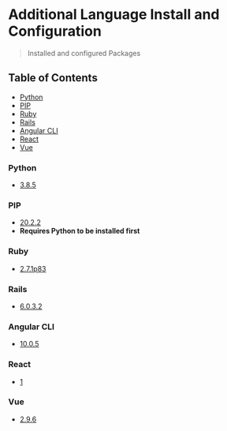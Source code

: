 # Additional Language Install and Configuration
> Installed and configured Packages

## Table of Contents
* [Python](#python)
* [PIP](#pip)
* [Ruby](#ruby)
* [Rails](#rails)
* [Angular CLI](#angular-cli)
* [React](#react)
* [Vue](#vue)

### Python
* [3.8.5](https://github.com/Cuates/centosinstall/tree/master/additionallanguage/python)

### PIP
* [20.2.2](https://github.com/Cuates/centosinstall/tree/master/additionallanguage/python)
* **Requires Python to be installed first**

### Ruby
* [2.7.1p83](https://github.com/Cuates/centosinstall/tree/master/additionallanguage/ruby)

### Rails
* [6.0.3.2](https://github.com/Cuates/centosinstall/tree/master/additionallanguage/rails)

### Angular CLI
* [10.0.5](https://github.com/Cuates/centosinstall/tree/master/additionallanguage/angularcli)

### React
* [1](https://github.com/Cuates/centosinstall/tree/master/additionallanguage/react)

### Vue
* [2.9.6](https://github.com/Cuates/centosinstall/tree/master/additionallanguage/vue)
